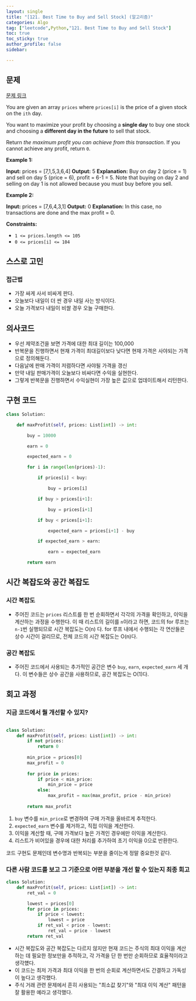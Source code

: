 ```yaml
---
layout: single
title: "[121. Best Time to Buy and Sell Stock] (알고리즘)"
categories: Algo
tag: ["leetcode",Python,"121. Best Time to Buy and Sell Stock"]
toc: true
toc_sticky: true
author_profile: false
sidebar:

---
```


## 문제

[문제 링크](https://leetcode.com/problems/best-time-to-buy-and-sell-stock/?envType=study-plan-v2&envId=top-interview-150)

You are given an array `prices` where `prices[i]` is the price of a given stock on the `ith` day.

You want to maximize your profit by choosing a **single day** to buy one stock and choosing a **different day in the future** to sell that stock.

Return _the maximum profit you can achieve from this transaction_. If you cannot achieve any profit, return `0`.

**Example 1:**

**Input:** prices = [7,1,5,3,6,4]
**Output:** 5
**Explanation:** Buy on day 2 (price = 1) and sell on day 5 (price = 6), profit = 6-1 = 5.
Note that buying on day 2 and selling on day 1 is not allowed because you must buy before you sell.

**Example 2:**

**Input:** prices = [7,6,4,3,1]
**Output:** 0
**Explanation:** In this case, no transactions are done and the max profit = 0.

**Constraints:**

- `1 <= prices.length <= 105`
- `0 <= prices[i] <= 104`
## 스스로 고민

### 접근법

- 가장 싸게 사서 비싸게 판다.
- 오늘보다 내일이 더 싼 경우 내일 사는 방식이다.
- 오늘 가격보다 내일이 비쌀 경우 오늘 구매한다.

## 의사코드

- 우선 제약조건을 보면 가격에 대한 최대 길이는 100,000
- 반복문을 진행하면서 현재 가격이 최대길이보다 낮다면 현재 가격은 사야되는 가격으로 정의해둔다.
- 다음날에 판매 가격이 저렴하다면 사야될 가격을 갱신
- 만약 내일 판매가격이 오늘보다 비싸다면 수익을 실현한다.
- 그렇게 반복문을 진행하면서 수익실현이 가장 높은 값으로 업데이트해서 리턴한다.
  
## 구현 코드

```python
class Solution:

    def maxProfit(self, prices: List[int]) -> int:

        buy = 10000

        earn = 0

        expected_earn = 0

        for i in range(len(prices)-1):

            if prices[i] < buy:

                buy = prices[i]

            if buy > prices[i+1]:

                buy = prices[i+1]

            if buy < prices[i+1]:

                expected_earn = prices[i+1] - buy

            if expected_earn > earn:

                earn = expected_earn

        return earn
```

## 시간 복잡도와 공간 복잡도

### 시간 복잡도

- 주어진 코드는 `prices` 리스트를 한 번 순회하면서 각각의 가격을 확인하고, 이익을 계산하는 과정을 수행한다. 이 때 리스트의 길이를 `n`이라고 하면, 코드의 for 루프는 `n-1`번 실행되므로 시간 복잡도는 O(n) 다. for 루프 내에서 수행되는 각 연산들은 상수 시간이 걸리므로, 전체 코드의 시간 복잡도는 O(n)다.
### 공간 복잡도

- 주어진 코드에서 사용되는 추가적인 공간은 변수 `buy`, `earn`, `expected_earn` 세 개다. 이 변수들은 상수 공간을 사용하므로, 공간 복잡도는 O(1)다.


## 회고 과정

### 지금 코드에서 뭘 개선할 수 있지?

```python 

class Solution:
    def maxProfit(self, prices: List[int]) -> int:
        if not prices:
            return 0
        
        min_price = prices[0]
        max_profit = 0
        
        for price in prices:
            if price < min_price:
                min_price = price
            else:
                max_profit = max(max_profit, price - min_price)
        
        return max_profit

```

1. `buy` 변수를 `min_price`로 변경하여 구매 가격을 올바르게 추적한다.
2. `expected_earn` 변수를 제거하고, 직접 이익을 계산한다.
3. 이익을 계산할 때, 구매 가격보다 높은 가격인 경우에만 이익을 계산한다.
4. 리스트가 비어있을 경우에 대한 처리를 추가하여 초기 이익을 0으로 반환한다.

코드 구현도 문제인데 변수명과 반복되는 부분을 줄이는게 정말 중요한것 같다.

### 다른 사람 코드를 보고 그 기준으로 어떤 부분을 개선 할 수 있는지 최종 회고

```python
class Solution:
    def maxProfit(self, prices: List[int]) -> int:
        ret_val = 0

        lowest = prices[0]
        for price in prices:
            if price < lowest:
                lowest = price
            if ret_val < price - lowest:
                ret_val = price - lowest
        return ret_val
```

- 시간 복잡도와 공간 복잡도는 다르지 않지만 현재 코드는 주식의 최대 이익을 계산하는 데 필요한 정보만을 추적하고, 각 가격을 단 한 번만 순회하므로 효율적이라고 생각헀다. 
- 이 코드는 최저 가격과 최대 이익을 한 번의 순회로 계산하면서도 간결하고 가독성이 높다고 생각했다. 
- 주식 거래 관련 문제에서 흔히 사용되는 "최소값 찾기"와 "최대 이익 계산" 패턴을 잘 활용한 예라고 생각했다.
